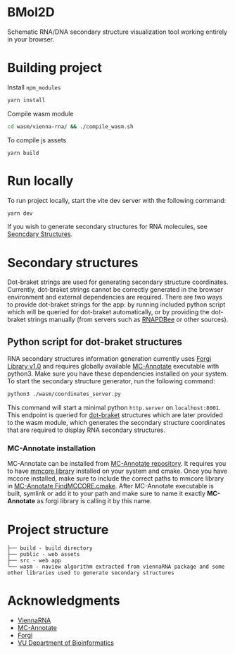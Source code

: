 # BMol2D

Schematic RNA/DNA secondary structure visualization tool working entirely in your browser.

# Building project

Install `npm_modules`

```bash
yarn install
```

Compile wasm module

```bash
cd wasm/vienna-rna/ && ./compile_wasm.sh
```

To compile js assets

```
yarn build
```

# Run locally

To run project locally, start the vite dev server with the following command:

```bash
yarn dev
```

If you wish to generate secondary structures for RNA molecules, see
[Seoncdary Structures](#secondary-structures).

# Secondary structures

Dot-braket strings are used for generating secondary structure coordinates. Currently, dot-braket
strings cannot be correctly generated in the browser environment and external dependencies are
required. There are two ways to provide dot-braket strings for the app: by running included python
script which will be queried for dot-braket automatically, or by providing the dot-braket strings
manually (from servers such as [RNAPDBee](http://rnapdbee.cs.put.poznan.pl/) or other sources).

## Python script for dot-braket structures

RNA secondary structures information generation currently uses
[Forgi Library v1.0](https://github.com/ViennaRNA/forgi/tree/v1.0) and requires globally available
[MC-Annotate](https://github.com/major-lab/MC-Annotate) executable with python3. Make sure you have
these dependencies installed on your system. To start the secondary structure generator, run the
following command:

```bash
python3 ./wasm/coordinates_server.py
```

This command will start a minimal python `http.server` on `localhost:8001`. This endpoint is queried
for
[dot-braket](https://www.tbi.univie.ac.at/RNA/ViennaRNA/doc/html/rna_structure_notations.html#sec_structure_representations)
structures which are later provided to the wasm module, which generates the secondary structure
coordinates that are required to display RNA secondary structures.

### MC-Annotate installation

MC-Annotate can be installed from
[MC-Annotate repository](https://github.com/major-lab/MC-Annotate). It requires you to have
[mmcore library](https://github.com/major-lab/mccore) installed on your system and cmake. Once you
have mccore installed, make sure to include the correct paths to mmcore library in
[MC-Annotate FindMCCORE.cmake](https://github.com/major-lab/MC-Annotate/blob/master/cmake/FindMCCORE.cmake).
After MC-Annotate executable is built, symlink or add it to your path and make sure to name it
exactly **MC-Annotate** as forgi library is calling it by this name.

# Project structure

```
├── build - build directory
├── public - web assets
├── src - web app
└── wasm - naview algorithm extracted from viennaRNA package and some other libraries used to generate secondary structures
```

# Acknowledgments

- [ViennaRNA](https://github.com/ViennaRNA/ViennaRNA)
- [MC-Annotate](https://github.com/major-lab/MC-Annotate)
- [Forgi](https://github.com/ViennaRNA/forgi)
- [VU Department of Bioinformatics](http://www.bti.vu.lt/en/departments/department-of-bioinformatics)
